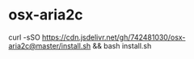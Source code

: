 # osx-aria2c
curl -sSO https://cdn.jsdelivr.net/gh/742481030/osx-aria2c@master/install.sh && bash install.sh
